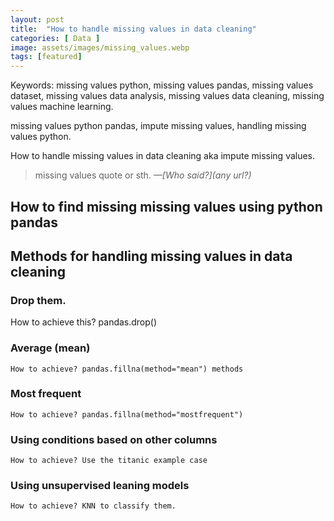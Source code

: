```yaml
---
layout: post
title:  "How to handle missing values in data cleaning"
categories: [ Data ]
image: assets/images/missing_values.webp
tags: [featured]
---
```

Keywords: missing values python, missing values pandas, missing values dataset, missing values data analysis, missing values data cleaning, missing values machine learning.

missing values python pandas, impute missing values, handling missing values python.

How to handle missing values in data cleaning aka impute missing values.

> missing values quote or sth.
> <cite>&mdash;[Who said?](any url?)</cite>

## How to find missing missing values using python pandas 

## Methods for handling missing values in data cleaning

### Drop them. 

How to achieve this? pandas.drop()
	
### Average (mean)
	How to achieve? pandas.fillna(method="mean") methods
	
### Most frequent
	How to achieve? pandas.fillna(method="mostfrequent")
	
### Using conditions based on other columns
	How to achieve? Use the titanic example case
### Using unsupervised leaning models
	How to achieve? KNN to classify them.


